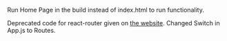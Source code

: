 Run Home Page in the build instead of index.html to run functionality.


Deprecated code for react-router given on [the website](https://v5.reactrouter.com/web/guides/quick-start).
Changed Switch in App.js to Routes.
